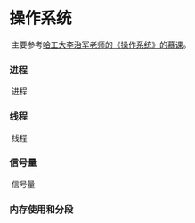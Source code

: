 # 操作系统

​	主要参考[哈工大李治军老师的《操作系统》的慕课](https://www.bilibili.com/video/BV1d4411v7u7?p=1)。

### 进程

​	进程



### 线程

​	线程

### 信号量

​	信号量

### 内存使用和分段

​	

​	

